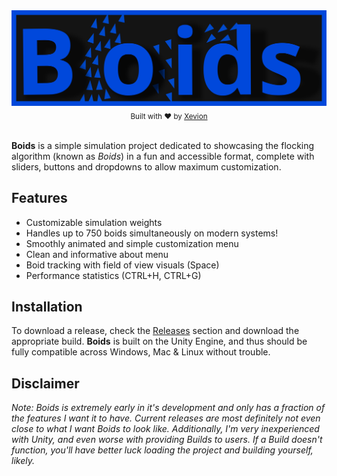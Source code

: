 ﻿<div align="center">
    <a href=""><img src="/banner.svg" alt="Boids"></a>
    <br>
    <sub>
        Built with ❤︎ by <a href="https://github.com/Xevion/">Xevion</a>
    </sub>
</div>

<br>

**Boids** is a simple simulation project dedicated to showcasing the flocking algorithm (known as *Boids*) in a fun and accessible format, complete with sliders, buttons and dropdowns to allow maximum customization.

## Features

- Customizable simulation weights
- Handles up to 750 boids simultaneously on modern systems!
- Smoothly animated and simple customization menu
- Clean and informative about menu
- Boid tracking with field of view visuals (Space)
- Performance statistics (CTRL+H, CTRL+G)

## Installation

To download a release, check the [Releases](https://github.com/Xevion/Boids/releases) section and download the appropriate build. **Boids** is built on the Unity Engine, and thus should be fully compatible across Windows, Mac & Linux without trouble.


## Disclaimer

*Note: Boids is extremely early in it's development and only has a fraction of the features I want it to have. Current releases are most definitely not even close to what I want Boids to look like. Additionally, I'm very inexperienced with Unity, and even worse with providing Builds to users. If a Build doesn't function, you'll have better luck loading the project and building yourself, likely.*